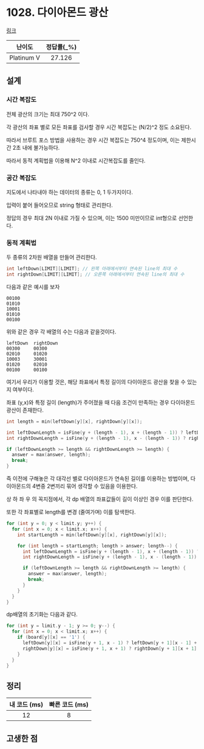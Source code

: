 # 1028. 다이아몬드 광산

[링크](https://www.acmicpc.net/problem/1028)

|   난이도   | 정답률(\_%) |
| :--------: | :---------: |
| Platinum V |   27.126    |

## 설계

### 시간 복잡도

전체 광산의 크기는 최대 750^2 이다.

각 광산의 좌표 별로 모든 좌표를 검사할 경우 시간 복잡도는 (N/2)^2 정도 소요된다.

따라서 브루트 포스 방법을 사용하는 경우 시간 복잡도는 750^4 정도이며, 이는 제한시간 2초 내에 불가능하다.

따라서 동적 계획법을 이용해 N^2 이내로 시간복잡도를 줄인다.

### 공간 복잡도

지도에서 나타내야 하는 데이터의 종류는 0, 1 두가지이다.

입력이 붙어 들어오므로 string 형태로 관리한다.

정답의 경우 최대 2N 이내로 가질 수 있으며, 이는 1500 미만이므로 int형으로 선언한다.

### 동적 계획법

두 종류의 2차원 배열을 만들어 관리한다.

```cpp
int leftDown[LIMIT][LIMIT]; // 왼쪽 아래에서부터 연속된 line의 최대 수
int rightDown[LIMIT][LIMIT]; // 오른쪽 아래에서부터 연속된 line의 최대 수
```

다음과 같은 예시를 보자

```text
00100
01010
10001
01010
00100
```

위와 같은 경우 각 배열의 수는 다음과 같을것이다.

```text
leftDown  rightDown
00300     00300
02010     01020
10003     30001
01020     02010
00100     00100
```

여기서 우리가 이용할 것은, 해당 좌표에서 특정 길이의 다이아몬드 광산을 찾을 수 있는지 여부이다.

좌표 (y,x)와 특정 길이 (length)가 주어졌을 때 다음 조건이 만족하는 경우 다이아몬드 광산이 존재한다.

```cpp
int length = min(leftDown[y][x], rightDown[y][x]);

int leftDownLength = isFine(y + (length - 1), x + (length - 1)) ? leftDown[y + (length - 1)][x + (length - 1)] : 0;
int rightDownLength = isFine(y + (length - 1), x - (length - 1)) ? rightDown[y + (length - 1)][x - (length - 1)] : 0;

if (leftDownLength >= length && rightDownLength >= length) {
  answer = max(answer, length);
  break;
}
```

즉 이전에 구해놓은 각 대각선 별로 다이아몬드가 연속된 길이를 이용하는 방법이며, 다이아몬드의 4변중 2변끼리 묶어 생각할 수 있음을 이용한다.

상 하 좌 우 의 꼭지점에서, 각 dp 배열의 좌표값들이 길이 이상인 경우 이를 판단한다.

또한 각 좌표별로 length를 변경 (줄여가며) 이를 탐색한다.

```cpp
for (int y = 0; y < limit.y; y++) {
  for (int x = 0; x < limit.x; x++) {
    int startLength = min(leftDown[y][x], rightDown[y][x]);

    for (int length = startLength; length > answer; length--) {
      int leftDownLength = isFine(y + (length - 1), x + (length - 1)) ? leftDown[y + (length - 1)][x + (length - 1)] : 0;
      int rightDownLength = isFine(y + (length - 1), x - (length - 1)) ? rightDown[y + (length - 1)][x - (length - 1)] : 0;

      if (leftDownLength >= length && rightDownLength >= length) {
        answer = max(answer, length);
        break;
      }
    }
  }
}
```

dp배열의 초기화는 다음과 같다.

```cpp
for (int y = limit.y - 1; y >= 0; y--) {
  for (int x = 0; x < limit.x; x++) {
    if (board[y][x] == '1') {
      leftDown[y][x] = isFine(y + 1, x - 1) ? leftDown[y + 1][x - 1] + 1 : 1;
      rightDown[y][x] = isFine(y + 1, x + 1) ? rightDown[y + 1][x + 1] + 1 : 1;
    }
  }
}
```

## 정리

| 내 코드 (ms) | 빠른 코드 (ms) |
| :----------: | :------------: |
|      12      |       8        |

## 고생한 점
